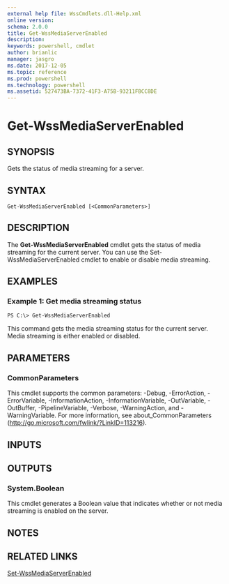 ```yaml
---
external help file: WssCmdlets.dll-Help.xml
online version: 
schema: 2.0.0
title: Get-WssMediaServerEnabled
description: 
keywords: powershell, cmdlet
author: brianlic
manager: jasgro
ms.date: 2017-12-05
ms.topic: reference
ms.prod: powershell
ms.technology: powershell
ms.assetid: 527473BA-7372-41F3-A75B-93211FBCC8DE
---
```


# Get-WssMediaServerEnabled

## SYNOPSIS
Gets the status of media streaming for a server.

## SYNTAX

```
Get-WssMediaServerEnabled [<CommonParameters>]
```

## DESCRIPTION
The **Get-WssMediaServerEnabled** cmdlet gets the status of media streaming for the current server.
You can use the Set-WssMediaServerEnabled cmdlet to enable or disable media streaming.

## EXAMPLES

### Example 1: Get media streaming status
```
PS C:\> Get-WssMediaServerEnabled
```

This command gets the media streaming status for the current server.
Media streaming is either enabled or disabled.

## PARAMETERS

### CommonParameters
This cmdlet supports the common parameters: -Debug, -ErrorAction, -ErrorVariable, -InformationAction, -InformationVariable, -OutVariable, -OutBuffer, -PipelineVariable, -Verbose, -WarningAction, and -WarningVariable. For more information, see about_CommonParameters (http://go.microsoft.com/fwlink/?LinkID=113216).

## INPUTS

## OUTPUTS

### System.Boolean
This cmdlet generates a Boolean value that indicates whether or not media streaming is enabled on the server.

## NOTES

## RELATED LINKS

[Set-WssMediaServerEnabled](./Set-WssMediaServerEnabled.md)

